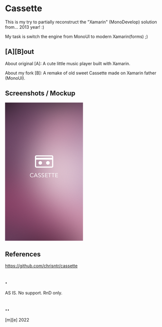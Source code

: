 # Cassette

This is my try to partially reconstruct the "Xamarin" (MonoDevelop) solution from... 2013 year! :)

My task is switch the engine from MonoUI to modern Xamarin(forms) ;)

## [A][B]out

About original [A]: A cute little music player built with Xamarin.

About my fork [B]: A remake of old sweet Cassette made on Xamarin father (MonoUI). 


## Screenshots / Mockup

![Screenshot](Images/shot1.png)


## References

https://github.com/chrisntr/cassette


## .

AS IS. No support. RnD only.

## ..

[m][e] 2022
